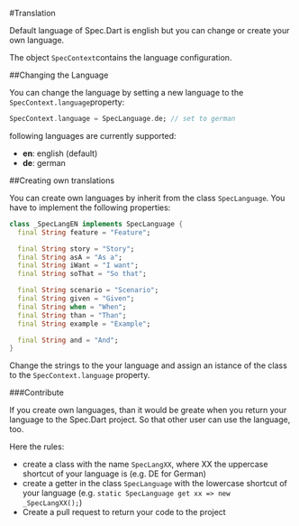 #Translation

Default language of Spec.Dart is english but you can change or create your own language.

The object `SpecContext`contains the language configuration.

##Changing the Language

You can change the language by setting a new language to the `SpecContext.language`property:

```dart
SpecContext.language = SpecLanguage.de; // set to german
```

following languages are currently supported:
* **en**: english (default)
* **de**: german


##Creating own translations

You can create own languages by inherit from the class `SpecLanguage`. You have to implement the following properties:

```dart
class _SpecLangEN implements SpecLanguage {
  final String feature = "Feature";

  final String story = "Story";
  final String asA = "As a";
  final String iWant = "I want";
  final String soThat = "So that";

  final String scenario = "Scenario";
  final String given = "Given";
  final String when = "When";
  final String than = "Than";
  final String example = "Example";

  final String and = "And";
}
```
Change the strings to the your language and assign an istance of the class to the `SpecContext.language` property.

###Contribute

If you create own languages, than it would be greate when you return your language to the Spec.Dart project. So that other user can use the language, too.

Here the rules:
* create a class with the name `SpecLangXX`, where XX the uppercase shortcut of your language is (e.g. DE for German)
* create a getter in the class `SpecLanguage` with the lowercase shortcut of your language (e.g. `static SpecLanguage get xx => new _SpecLangXX();`)
* Create a pull request to return your code to the project